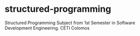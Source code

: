# structured-programming
Structured Programming Subject from 1st Semester in Software Development Engineering. CETI Colomos
